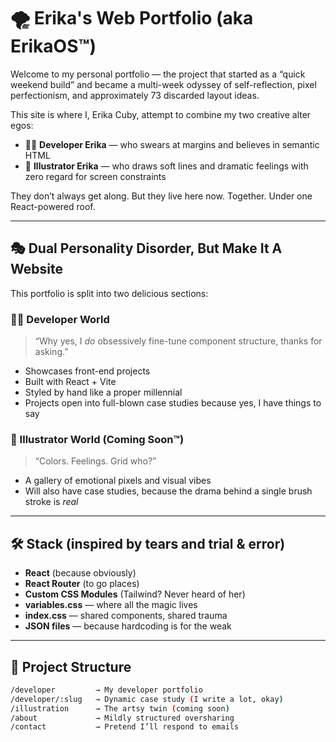 # 🌪️ Erika's Web Portfolio (aka ErikaOS™)

Welcome to my personal portfolio — the project that started as a “quick weekend build” and became a multi-week odyssey of self-reflection, pixel perfectionism, and approximately 73 discarded layout ideas.

This site is where I, Erika Cuby, attempt to combine my two creative alter egos:

- 👩‍💻 **Developer Erika** — who swears at margins and believes in semantic HTML  
- 🎨 **Illustrator Erika** — who draws soft lines and dramatic feelings with zero regard for screen constraints

They don’t always get along. But they live here now. Together. Under one React-powered roof.

---

## 🎭 Dual Personality Disorder, But Make It A Website

This portfolio is split into two delicious sections:

### 👩‍💻 Developer World
> “Why yes, I *do* obsessively fine-tune component structure, thanks for asking.”

- Showcases front-end projects
- Built with React + Vite
- Styled by hand like a proper millennial
- Projects open into full-blown case studies because yes, I have things to say

### 🎨 Illustrator World (Coming Soon™)
> “Colors. Feelings. Grid who?”

- A gallery of emotional pixels and visual vibes
- Will also have case studies, because the drama behind a single brush stroke is *real*

---

## 🛠️ Stack (inspired by tears and trial & error)

- **React** (because obviously)
- **React Router** (to go places)
- **Custom CSS Modules** (Tailwind? Never heard of her)
- **variables.css** — where all the magic lives
- **index.css** — shared components, shared trauma
- **JSON files** — because hardcoding is for the weak

---

## 🧱 Project Structure

```bash
/developer         → My developer portfolio
/developer/:slug   → Dynamic case study (I write a lot, okay)
/illustration      → The artsy twin (coming soon)
/about             → Mildly structured oversharing
/contact           → Pretend I’ll respond to emails
